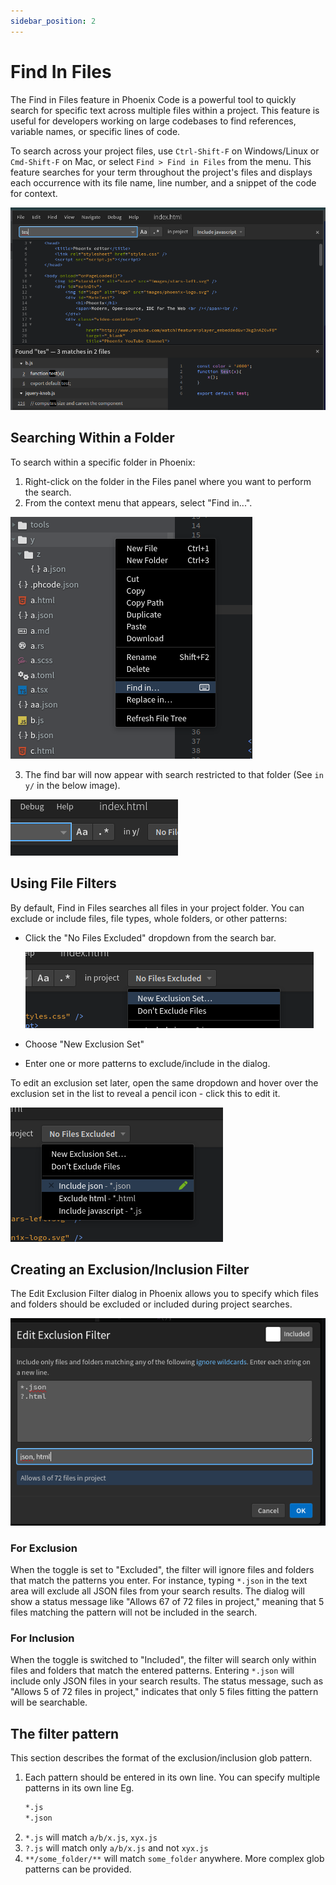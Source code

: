 ```yaml
---
sidebar_position: 2
---
```

# Find In Files

The Find in Files feature in Phoenix Code is a powerful tool to quickly search for specific text across multiple files within a project. This feature is useful for developers working on large codebases to find references, variable names, or specific lines of code.

To search across your project files, use `Ctrl-Shift-F` on Windows/Linux or `Cmd-Shift-F` on Mac, or select `Find > Find in Files` from the menu. This feature searches for your term throughout the project's files and displays each occurrence with its file name, line number, and a snippet of the code for context.

![Alt text](images/find/fif.png)

## Searching Within a Folder

To search within a specific folder in Phoenix:

1. Right-click on the folder in the Files panel where you want to perform the search.
1. From the context menu that appears, select "Find in...".
  
  ![Alt text](images/find/folder.png)

3. The find bar will now appear with search restricted to that folder (See `in y/` in the below image).
 
  ![Alt text](image.png)

## Using File Filters

By default, Find in Files searches all files in your project folder. You can exclude or include files, file types, whole folders, or other patterns:

* Click the "No Files Excluded" dropdown from the search bar.

  ![Alt text](images/find/new-exclusion.png)
* Choose "New Exclusion Set"
* Enter one or more patterns to exclude/include in the dialog.

To edit an exclusion set later, open the same dropdown and hover over the exclusion set in the list to reveal a pencil icon - click this to edit it.

![Alt text](images/find/dropdown.png)

## Creating an Exclusion/Inclusion Filter

The Edit Exclusion Filter dialog in Phoenix allows you to specify which files and folders should be excluded or included during project searches.

![Alt text](images/find/dialog.png)

### For Exclusion

When the toggle is set to "Excluded", the filter will ignore files and folders that match the patterns you enter. For instance, typing `*.json` in the text area will exclude all JSON files from your search results. The dialog will show a status message like "Allows 67 of 72 files in project," meaning that 5 files matching the pattern will not be included in the search.

### For Inclusion

When the toggle is switched to "Included", the filter will search only within files and folders that match the entered patterns. Entering `*.json` will include only JSON files in your search results. The status message, such as "Allows 5 of 72 files in project," indicates that only 5 files fitting the pattern will be searchable.

## The filter pattern

This section describes the format of the exclusion/inclusion glob pattern.

1. Each pattern should be entered in its own line. You can specify multiple patterns in its own line Eg. 
   ```txt
   *.js
   *.json
   ```
1. `*.js` will match `a/b/x.js`, `xyx.js`
1. `?.js` will match only `a/b/x.js` and not `xyx.js`
1. `**/some_folder/**` will match `some_folder` anywhere. More complex glob patterns can be provided.
